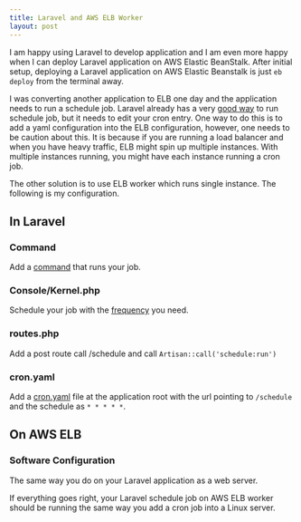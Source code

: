 ```yaml
---
title: Laravel and AWS ELB Worker
layout: post
---
```


I am happy using Laravel to develop application and I am even more happy when I can deploy Laravel application on AWS Elastic BeanStalk. After initial setup, deploying a Laravel application on AWS Elastic Beanstalk is just ```eb deploy``` from the terminal away.

I was converting another application to ELB one day and the application needs to run a schedule job. Laravel already has a very [good way](https://laravel.com/docs/5.1/scheduling) to run schedule job, but it needs to edit your cron entry. One way to do this is to add a yaml configuration into the ELB configuration, however, one needs to be caution about this. It is because if you are running a load balancer and when you have heavy traffic, ELB might spin up multiple instances. With multiple instances running, you might have each instance running a cron job. 

The other solution is to use ELB worker which runs single instance. The following is my configuration. 

## In Laravel 

### Command

Add a [command](https://laravel.com/docs/5.1/artisan#writing-commands) that runs your job.

### Console/Kernel.php

Schedule your job with the [frequency](https://laravel.com/docs/5.1/scheduling#defining-schedules) you need. 

### routes.php

Add a post route call /schedule and call ```Artisan::call('schedule:run')```

### cron.yaml

Add a [cron.yaml](http://docs.aws.amazon.com/elasticbeanstalk/latest/dg/using-features-managing-env-tiers.html) file at the application root with the url pointing to ```/schedule``` and the schedule as ```* * * * *```.

## On AWS ELB

### Software Configuration

The same way you do on your Laravel application as a web server.

If everything goes right, your Laravel schedule job on AWS ELB worker should be running the same way you add a cron job into a Linux server. 
